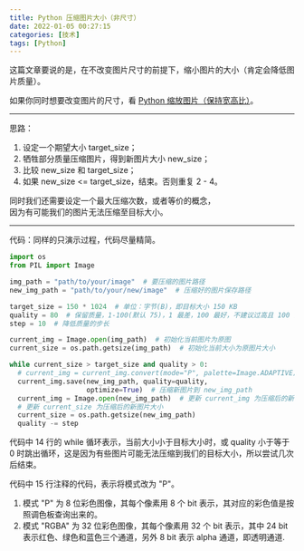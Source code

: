 ```yaml
---
title: Python 压缩图片大小（非尺寸）
date: 2022-01-05 00:27:15
categories: [技术]
tags: [Python]
---
```


这篇文章要说的是，在不改变图片尺寸的前提下，缩小图片的大小（肯定会降低图片质量）。

如果你同时想要改变图片的尺寸，看 [Python 缩放图片（保持宽高比）](https://www.gukaifeng.cn/posts/python-suo-fang-tu-pian-bao-chi-kuan-gao-bi/)。



---

思路：

1. 设定一个期望大小 target_size；
2. 牺牲部分质量压缩图片，得到新图片大小 new_size；
3. 比较 new_size 和 target_size；
4. 如果 new_size <= target_size，结束。否则重复 2 - 4。

同时我们还需要设定一个最大压缩次数，或者等价的概念，  
因为有可能我们的图片无法压缩至目标大小。

---

代码：同样的只演示过程，代码尽量精简。

```python
import os
from PIL import Image

img_path = "path/to/your/image"  # 要压缩的图片路径
new_img_path = "path/to/your/new/image"  # 压缩好的图片保存路径

target_size = 150 * 1024  # 单位：字节(B)，即目标大小 150 KB
quality = 80  # 保留质量，1-100(默认 75)，1 最差，100 最好，不建议过高且 100 会禁用一些压缩算法
step = 10  # 降低质量的步长

current_img = Image.open(img_path)  # 初始化当前图片为原图
current_size = os.path.getsize(img_path)  # 初始化当前大小为原图片大小

while current_size > target_size and quality > 0:
  # current_img = current_img.convert(mode="P", palette=Image.ADAPTIVE)  # 可选，转为 8 位彩色图像，会更小，但图像质量也会更差
  current_img.save(new_img_path, quality=quality,
                   optimize=True)  # 压缩新图片到 new_img_path
  current_img = Image.open(new_img_path)  # 更新 current_img 为压缩后的新图片
  # 更新 current_size 为压缩后的新图片大小
  current_size = os.path.getsize(new_img_path)
  quality -= step
```

代码中 14 行的 while 循环表示，当前大小小于目标大小时，或 quality 小于等于 0 时跳出循环，这是因为有些图片可能无法压缩到我们的目标大小，所以尝试几次后结束。

代码中 15 行注释的代码，表示将模式改为 "P"。

1. 模式 "P" 为 8 位彩色图像，其每个像素用 8 个 bit 表示，其对应的彩色值是按照调色板查询出来的。
2. 模式 "RGBA" 为 32 位彩色图像，其每个像素用 32 个 bit 表示，其中 24 bit 表示红色、绿色和蓝色三个通道，另外 8 bit 表示 alpha 通道，即透明通道.
